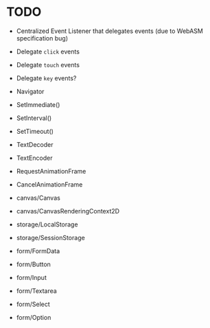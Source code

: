 
# TODO

- Centralized Event Listener that delegates events (due to WebASM specification bug)
- Delegate `click` events
- Delegate `touch` events
- Delegate `key` events?

- Navigator

- SetImmediate()
- SetInterval()
- SetTimeout()
- TextDecoder
- TextEncoder
- RequestAnimationFrame
- CancelAnimationFrame

- canvas/Canvas
- canvas/CanvasRenderingContext2D

- storage/LocalStorage
- storage/SessionStorage

- form/FormData

- form/Button
- form/Input
- form/Textarea
- form/Select
- form/Option

